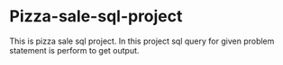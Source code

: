 # Pizza-sale-sql-project
This is pizza sale sql project. In this project sql query for given problem statement is perform to get output.

